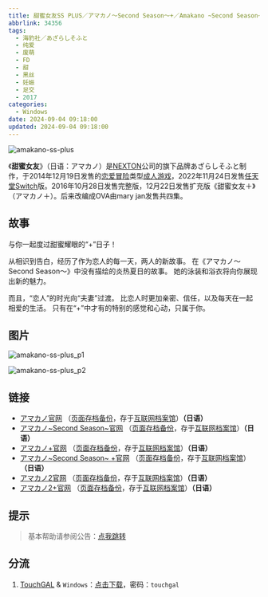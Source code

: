 ```yaml
---
title: 甜蜜女友SS PLUS／アマカノ～Second Season～+／Amakano ~Second Season~+
abbrlink: 34356
tags:
  - 海豹社／あざらしそふと
  - 纯爱
  - 废萌
  - FD
  - 甜
  - 黑丝
  - 妊娠
  - 足交
  - 2017
categories:
  - Windows
date: 2024-09-04 09:18:00
updated: 2024-09-04 09:18:00
---
```


![amakano-ss-plus](https://static.30hb.cn/vndb/img/amakano-ss-plus.webp)

《**甜蜜女友**》（日语：アマカノ）是[NEXTON](https://zh.wikipedia.org/wiki/NEXTON)公司的旗下品牌あざらしそふと制作，于2014年12月19日发售的[恋爱冒险](https://zh.wikipedia.org/wiki/戀愛冒險)类型[成人游戏](https://zh.wikipedia.org/wiki/日本成人遊戲)，2022年11月24日发售[任天堂Switch](https://zh.wikipedia.org/wiki/任天堂Switch)版。2016年10月28日发售完整版，12月22日发售扩充版《甜蜜女友＋》（アマカノ＋）。后来改编成OVA由mary jan发售共四集。

<!-- more -->

## 故事

与你一起度过甜蜜耀眼的“+”日子！

从相识到告白，经历了作为恋人的每一天，两人的新故事。
在《アマカノ～Second Season～》中没有描绘的炎热夏日的故事。
她的泳装和浴衣将向你展现出新的魅力。

而且，“恋人”的时光向“夫妻”过渡。
比恋人时更加亲密、信任，以及每天在一起相爱的生活。
只有在“+”中才有的特别的感觉和心动，只属于你。

## 图片

![amakano-ss-plus_p1](https://static.30hb.cn/vndb/img/amakano-ss-plus_p1.webp)

![amakano-ss-plus_p2](https://static.30hb.cn/vndb/img/amakano-ss-plus_p2.webp)

## 链接

- [アマカノ官网](http://azarashi-soft.nexton-net.jp/amakano/) （[页面存档备份](https://web.archive.org/web/20201101063525/http://azarashi-soft.nexton-net.jp/amakano/)，存于[互联网档案馆](https://zh.wikipedia.org/wiki/互联网档案馆)）**（日语）**
- [アマカノ~Second Season~官网](https://azarashi-soft.nexton-net.jp/amakano-ss/) （[页面存档备份](https://web.archive.org/web/20201101063525/https://azarashi-soft.nexton-net.jp/amakano-ss/)，存于[互联网档案馆](https://zh.wikipedia.org/wiki/互联网档案馆)）**（日语）**
- [アマカノ+官网](http://azarashi-soft.nexton-net.jp/amakano+/) （[页面存档备份](https://web.archive.org/web/20190404140327/http://azarashi-soft.nexton-net.jp/amakano+/)，存于[互联网档案馆](https://zh.wikipedia.org/wiki/互联网档案馆)）**（日语）**
- [アマカノ~Second Season~ +官网](https://azarashi-soft.nexton-net.jp/amakano-ss-plus/) （[页面存档备份](https://azarashi-soft.nexton-net.jp/amakano-ss-plus/)，存于[互联网档案馆](https://zh.wikipedia.org/wiki/互联网档案馆)）**（日语）**
- [アマカノ2官网](http://azarashi-soft.nexton-net.jp/amakano2/) （[页面存档备份](https://web.archive.org/web/20220101063525/http://azarashi-soft.nexton-net.jp/amakano2/)，存于[互联网档案馆](https://zh.wikipedia.org/wiki/互联网档案馆)）**（日语）**
- [アマカノ2+官网](http://azarashi-soft.nexton-net.jp/amakano2-plus//) （[页面存档备份](https://web.archive.org/web/20230401140327/http://azarashi-soft.nexton-net.jp/amakano2-plus//)，存于[互联网档案馆](https://zh.wikipedia.org/wiki/互联网档案馆)）**（日语）**

## 提示

> 基本帮助请参阅公告：[点我跳转](/p/announcement/)

## 分流

1. [TouchGAL](https://www.touchgal.us/) & `Windows`：[点击下载](https://pan.touchgal.net/s/NJ68CO)，密码：`touchgal`
